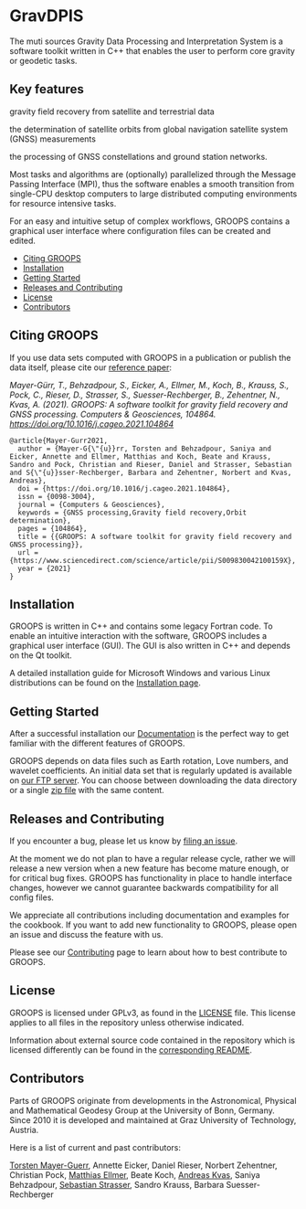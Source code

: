 # GravDPIS
The muti sources Gravity Data Processing and Interpretation System is a software toolkit written in C++ that enables the user to perform core gravity or geodetic tasks.

Key features
------------

gravity field recovery from satellite and terrestrial data

the determination of satellite orbits from global navigation satellite system (GNSS) measurements

the processing of GNSS constellations and ground station networks.

Most tasks and algorithms are (optionally) parallelized through the Message Passing Interface (MPI), thus the software enables a smooth transition from single-CPU desktop computers to large distributed computing environments for resource intensive tasks.

For an easy and intuitive setup of complex workflows, GROOPS contains a graphical user interface where configuration files can be created and edited.

- [Citing GROOPS](https://github.com/George-Gou/groops#citing-groops)
- [Installation](https://github.com/George-Gou/groops#installation)
- [Getting Started](https://github.com/George-Gou/groops#getting-started)
- [Releases and Contributing](https://github.com/George-Gou/groops#releases-and-contributing)
- [License](https://github.com/George-Gou/groops#license)
- [Contributors](https://github.com/George-Gou/groops#contributors)

Citing GROOPS
-------------

If you use data sets computed with GROOPS in a publication or publish the data itself, please cite our [reference paper](https://doi.org/10.1016/j.cageo.2021.104864):

*Mayer-Gürr, T., Behzadpour, S., Eicker, A., Ellmer, M., Koch, B., Krauss, S., Pock, C., Rieser, D., Strasser, S., Suesser-Rechberger, B., Zehentner, N., Kvas, A. (2021). GROOPS: A software toolkit for gravity field recovery and GNSS processing. Computers & Geosciences, 104864. https://doi.org/10.1016/j.cageo.2021.104864*

```
@article{Mayer-Gurr2021,
  author = {Mayer-G{\"{u}}rr, Torsten and Behzadpour, Saniya and Eicker, Annette and Ellmer, Matthias and Koch, Beate and Krauss, Sandro and Pock, Christian and Rieser, Daniel and Strasser, Sebastian and S{\"{u}}sser-Rechberger, Barbara and Zehentner, Norbert and Kvas, Andreas},
  doi = {https://doi.org/10.1016/j.cageo.2021.104864},
  issn = {0098-3004},
  journal = {Computers & Geosciences},
  keywords = {GNSS processing,Gravity field recovery,Orbit determination},
  pages = {104864},
  title = {{GROOPS: A software toolkit for gravity field recovery and GNSS processing}},
  url = {https://www.sciencedirect.com/science/article/pii/S009830042100159X},
  year = {2021}
}
```

Installation
------------

GROOPS is written in C++ and contains some legacy Fortran code. To enable an intuitive interaction with the software, GROOPS includes a graphical user interface (GUI). The GUI is also written in C++ and depends on the Qt toolkit.

A detailed installation guide for Microsoft Windows and various Linux distributions can be found on the [Installation page](https://github.com/groops-devs/groops/blob/main/INSTALL.md).

Getting Started
---------------

After a successful installation our [Documentation](https://groops-devs.github.io/groops/html/index.html) is the perfect way to get familiar with the different features of GROOPS.

GROOPS depends on data files such as Earth rotation, Love numbers, and wavelet coefficients. An initial data set that is regularly updated is available on [our FTP server](https://ftp.tugraz.at/outgoing/ITSG/groops/). You can choose between downloading the data directory or a single [zip file](https://ftp.tugraz.at/outgoing/ITSG/groops/data.zip) with the same content.

Releases and Contributing
-------------------------

If you encounter a bug, please let us know by [filing an issue](https://github.com/groops-devs/groops/issues).

At the moment we do not plan to have a regular release cycle, rather we will release a new version when a new feature has become mature enough, or for critical bug fixes. GROOPS has functionality in place to handle interface changes, however we cannot guarantee backwards compatibility for all config files.

We appreciate all contributions including documentation and examples for the cookbook. If you want to add new functionality to GROOPS, please open an issue and discuss the feature with us.

Please see our [Contributing](https://github.com/groops-devs/groops/blob/main/CONTRIBUTING.md) page to learn about how to best contribute to GROOPS.

License
-------

GROOPS is licensed under GPLv3, as found in the [LICENSE](https://github.com/groops-devs/groops/blob/main/LICENSE) file. This license applies to all files in the repository unless otherwise indicated.

Information about external source code contained in the repository which is licensed differently can be found in the [corresponding README](https://github.com/groops-devs/groops/blob/main/source/external/README.md).

Contributors
------------

Parts of GROOPS originate from developments in the Astronomical, Physical and Mathematical Geodesy Group at the University of Bonn, Germany. Since 2010 it is developed and maintained at Graz University of Technology, Austria.

Here is a list of current and past contributors:

[Torsten Mayer-Guerr](https://github.com/tmayerguerr), Annette Eicker, Daniel Rieser, Norbert Zehentner, Christian Pock, [Matthias Ellmer](https://github.com/x49), Beate Koch, [Andreas Kvas](https://github.com/akvas), Saniya Behzadpour, [Sebastian Strasser](https://github.com/sestras), Sandro Krauss, Barbara Suesser-Rechberger